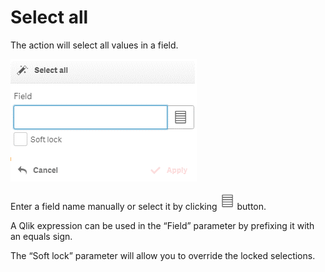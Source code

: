 # Select all

The action will select all values in a field.

![](<../.gitbook/assets/image (128).png>)


Enter a field name manually or select it by clicking ![](<../.gitbook/assets/image (127).png>) button.&#x20;

A Qlik expression can be used in the “Field” parameter by prefixing it with an equals sign.

The “Soft lock” parameter will allow you to override the locked selections.
